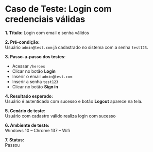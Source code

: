 # Caso de Teste: Login com credenciais válidas

**1. Título:** Login com email e senha válidos

**2. Pré-condição:**  
Usuário `admin@test.com` já cadastrado no sistema com a senha `test123`.

**3. Passo-a-passo dos testes:**  
- Acessar `/heroes`  
- Clicar no botão **Login**  
- Inserir o email `admin@test.com`  
- Inserir a senha `test123`  
- Clicar no botão **Sign in**

**4. Resultado esperado:**  
Usuário é autenticado com sucesso e botão **Logout** aparece na tela.

**5. Cenário de teste:**  
Usuário com cadastro válido realiza login com sucesso

**6. Ambiente de teste:**  
Windows 10 – Chrome 137 – Wifi

**7. Status:**  
Passou
